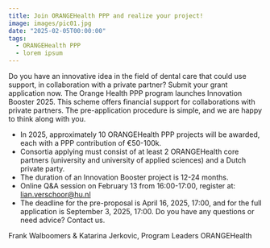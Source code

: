 ```yaml
---
title: Join ORANGEHealth PPP and realize your project!
image: images/pic01.jpg
date: "2025-02-05T00:00:00"
tags:
  - ORANGEHealth PPP
  - lorem ipsum
---
```

Do you have an innovative idea in the field of dental care that could use support, in collaboration with a private partner? Submit your grant application now. The Orange Health PPP program launches Innovation Booster 2025. This scheme offers financial support for collaborations with private partners. The pre-application procedure is simple, and we are happy to think along with you. 
* In 2025, approximately 10 ORANGEHealth PPP projects will be awarded, each with a PPP contribution of €50-100k.
* Consortia applying must consist of at least 2 ORANGEHealth core partners (university and university of applied sciences) and a Dutch private party.
* The duration of an Innovation Booster project is 12-24 months.
* Online Q&A session on February 13 from 16:00-17:00, register at: lian.verschoor@hu.nl
* The deadline for the pre-proposal is April 16, 2025, 17:00, and for the full application is September 3, 2025, 17:00.
Do you have any questions or need advice? Contact us.

Frank Walboomers & Katarina Jerkovic, Program Leaders ORANGEHealth